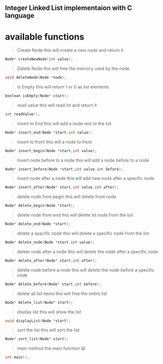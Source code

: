 ## Integer Linked List implementaion with C language ##

# available functions #

> Create Node
this will create a new node and return it
```c
Node* createNewNode(int value);
```

> Delete Node
this will free the memory used by the node
```c
void deleteNode(Node *node);
```

> Is Empty
this will return 1 or 0 as list elements
```c
boolean isEmpty(Node* start);
```

> read value
this will read int and return it
```c
int readValue();
```

> Insert to End
this will add a node rest to the list
```c
Node* insert_end(Node *start,int value);
```

> Insert to front 
this will a node to front
```c
Node* insert_begin(Node *start,int value);
```

> Insert node before to a node
this will add a node before to a node
```c
Node* insert_before(Node *start,int value,int before);
```

> Insert node after a node
this will add new node after a specific node
```c
Node* insert_after(Node* start,int value,int after);
```

> delete node from begin
this will delete front node
```c
Node* delete_begin(Node *start);
```

> delete node from end
this will delete lst node from the lsit
```c
Node* delete_end(Node *start);
```

> delete a specific node 
this will delete a specific node from the list
```c
Node* delete_node(Node *start,int value);
```

> delete node after a node
this will delete the node after a specific node
```c
Node* delete_after(Node* start,int after);
```

> delete node before a node
this will delete the node before a specific node
```c
Node* delete_before(Node* start,int before);
```

> delete all list items
this will free the entire list
```c
Node* delete_list(Node* start);
```

> display list
this will show the list
```c
void displayList(Node *start);
```

> sort the list
this will sort the list
```c
Node* sort_list(Node* start);
```

> main method
the main function :smiley:
```c
int main();
```


